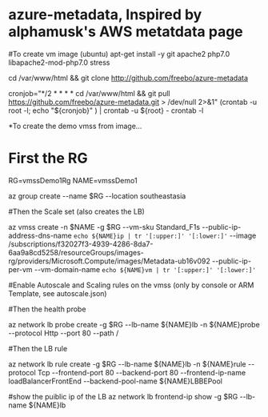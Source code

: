 # azure-metadata, Inspired by alphamusk's AWS metatdata page

#To create vm image (ubuntu)
apt-get install -y git apache2 php7.0 libapache2-mod-php7.0 stress

cd /var/www/html && git clone http://github.com/freebo/azure-metadata

cronjob="*/2 * * * * cd /var/www/html && git pull https://github.com/freebo/azure-metadata.git > /dev/null 2>&1" (crontab -u root -l; echo "${cronjob}" ) | crontab -u ${root} - crontab -l



*To create the demo vmss from image...
# First the RG

RG=vmssDemo1Rg
NAME=vmssDemo1

az group create --name $RG --location southeastasia

#Then the Scale set (also creates the LB)

az vmss create -n $NAME -g $RG --vm-sku Standard_F1s --public-ip-address-dns-name `echo ${NAME}ip | tr '[:upper:]' '[:lower:]'` --image /subscriptions/f32027f3-4939-4286-8da7-6aa9a8cd5258/resourceGroups/images-rg/providers/Microsoft.Compute/images/Metadata-ub16v092 --public-ip-per-vm --vm-domain-name `echo ${NAME}vm | tr '[:upper:]' '[:lower:]'`

#Enable Autoscale and Scaling rules on the vmss (only by console or ARM Template, see autoscale.json)

#Then the health probe

az network lb probe create -g $RG --lb-name ${NAME}lb -n ${NAME}probe --protocol Http --port 80 --path /

#Then the LB rule

az network lb rule create -g $RG --lb-name ${NAME}lb -n ${NAME}rule --protocol Tcp --frontend-port 80 --backend-port 80 --frontend-ip-name loadBalancerFrontEnd --backend-pool-name ${NAME}LBBEPool

#show the puiblic ip of the LB 
az network lb frontend-ip show -g $RG --lb-name ${NAME}lb
